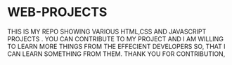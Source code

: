 # WEB-PROJECTS
THIS IS MY REPO SHOWING VARIOUS HTML,CSS AND JAVASCRIPT PROJECTS . YOU CAN CONTRIBUTE TO MY PROJECT AND I AM WILLING TO LEARN MORE THINGS FROM THE EFFECIENT DEVELOPERS SO, THAT I CAN LEARN SOMETHING FROM THEM. THANK YOU FOR CONTRIBUTION,
